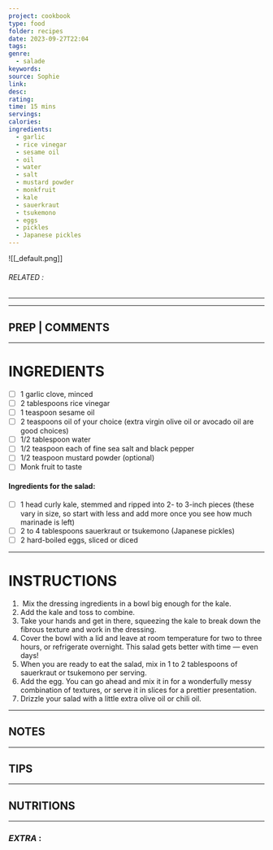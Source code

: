 ```yaml
---
project: cookbook
type: food
folder: recipes
date: 2023-09-27T22:04
tags: 
genre:
  - salade
keywords: 
source: Sophie
link: 
desc: 
rating: 
time: 15 mins
servings: 
calories: 
ingredients:
  - garlic
  - rice vinegar
  - sesame oil
  - oil
  - water
  - salt
  - mustard powder
  - monkfruit
  - kale
  - sauerkraut
  - tsukemono
  - eggs
  - pickles
  - Japanese pickles
---
```


![[_default.png]]
###### *RELATED* : 
---


---
## PREP | COMMENTS



---
# INGREDIENTS

- [ ] 1 garlic clove, minced
- [ ] 2 tablespoons rice vinegar
- [ ] 1 teaspoon sesame oil
- [ ] 2 teaspoons oil of your choice (extra virgin olive oil or avocado oil are good choices)
- [ ] 1/2 tablespoon water
- [ ] 1/2 teaspoon each of fine sea salt and black pepper
- [ ] 1/2 teaspoon mustard powder (optional)
- [ ] Monk fruit to taste

#### Ingredients for the salad:

- [ ] 1 head curly kale, stemmed and ripped into 2- to 3-inch pieces (these vary in size, so start with less and add more once you see how much marinade is left)
- [ ] 2 to 4 tablespoons sauerkraut or tsukemono (Japanese pickles)
- [ ] 2 hard-boiled eggs, sliced or diced

---
# INSTRUCTIONS

1.  Mix the dressing ingredients in a bowl big enough for the kale.
2. Add the kale and toss to combine.
3. Take your hands and get in there, squeezing the kale to break down the fibrous texture and work in the dressing.
4. Cover the bowl with a lid and leave at room temperature for two to three hours, or refrigerate overnight. This salad gets better with time — even days!
5. When you are ready to eat the salad, mix in 1 to 2 tablespoons of sauerkraut or tsukemono per serving.
6. Add the egg. You can go ahead and mix it in for a wonderfully messy combination of textures, or serve it in slices for a prettier presentation.
7. Drizzle your salad with a little extra olive oil or chili oil.

---
## NOTES



---
## TIPS



---
## NUTRITIONS



---
### *EXTRA* :



